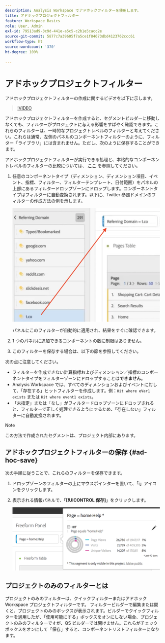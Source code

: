 ```yaml
---
description: Analysis Workspace でアドホックフィルターを使用します。
title: アドホックプロジェクトフィルター
feature: Workspace Basics
role: User, Admin
exl-id: 79513ad9-3c9d-441e-a5c5-c2b1e5cacc2e
source-git-commit: 5877c7a39605f7a5ce1f84673dbd4123762ccc61
workflow-type: ht
source-wordcount: '370'
ht-degree: 100%

---
```


# アドホックプロジェクトフィルター

アドホックプロジェクトフィルターの作成に関するビデオを以下に示します。

>[!VIDEO](https://video.tv.adobe.com/v/23978/?quality=12)

アドホックプロジェクトフィルターを作成すると、セグメントビルダーに移動しなくても、フィルターがプロジェクトに与える影響をすばやく確認できます。これらのフィルターは、一時的なプロジェクトレベルのフィルターと考えてください。これらは通常、左側のパネルのコンポーネントフィルターのように、フィルター「ライブラリ」には含まれません。ただし、次のように保存することができます。

アドホックプロジェクトフィルターが実行できる処理と、本格的なコンポーネントレベルのフィルターの比較については、 [ここ](/help/components/filters/filters-overview.md) を参照してください。

1. 任意のコンポーネントタイプ（ディメンション、ディメンション項目、イベント、指標、フィルター、フィルターテンプレート、日付範囲）をパネルの上部にあるフィルタードロップゾーンにドロップします。コンポーネントタイプはフィルターに自動変換されます。以下に、Twitter 参照ドメインのフィルターの作成方法の例を示します。

   ![](assets/ad-hoc1.png)

   パネルにこのフィルターが自動的に適用され、結果をすぐに確認できます。

1. 1 つのパネルに追加できるコンポーネントの数に制限はありません。
1. このフィルターを保存する場合は、以下の節を参照してください。

次の点に注意してください。

* フィルターを作成できない計算指標およびディメンション／指標のコンポーネントタイプをフィルターゾーンにドロップすることは&#x200B;**できません**。
* Analysis Workspace では、すべてのディメンションおよびイベントに対して、「存在する」ヒットフィルターを作成します。例：`Hit where eVar1 exists` または `Hit where event1 exists`。
* 「未指定」または「なし」がフィルタードロップゾーンにドロップされると、フィルターで正しく処理できるようにするため、「存在しない」フィルターに自動変換されます。

>[!NOTE]
>
>この方法で作成されたセグメントは、プロジェクト内部にあります。

## アドホックプロジェクトフィルターの保存 {#ad-hoc-save}

次の手順に従うことで、これらのフィルターを保存できます。

1. ドロップゾーンのフィルターの上にマウスポインターを置いて、「i」アイコンをクリックします。
1. 表示される情報パネルで、「**[!UICONTROL 保存]**」をクリックします。

   ![](assets/segment-info.png)

## プロジェクトのみのフィルターとは

プロジェクトのみのフィルターは、クイックフィルターまたはアドホック Workspace プロジェクトフィルターです。 フィルタービルダーで編集または開くと、プロジェクトのみのボックスが表示されます。ビルダーでクイックフィルターを適用したが、「使用可能にする」ボックスをオンにしない場合、プロジェクトのみのフィルターですが、QS ビルダーでは開けません。これらがチェックボックスをオンにして「保存」すると、コンポーネントリストフィルターになります。
